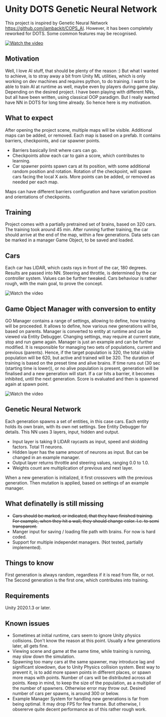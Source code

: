 # Unity DOTS Genetic Neural Network

This project is inspired by Genetic Neural Network https://github.com/iambackit/COPS_AI. 
However, it has been completely reworked for DOTS. Some common features may be recognised.

[![Watch the video](https://forum.unity.com/attachments/upload_2021-2-21_17-34-10-png.800219/)](https://www.youtube.com/watch?v=vFFk4b2Xm0o)


## Motivation

Well, I love AI stuff, that should be plenty of the reason :)
But what I wanted to achieve, is to stray away a bit from Unity ML utilities, which is only working on dev machines and requires python, to do training. 
I want to be able to train AI at runtime as well, maybe even by players during game play.
Depending on the desired project. 
I have been playing with different NNs, but all have been written, using classical OOP paradigm. 
But I really wanted have NN in DOTS for long time already.
So hence here is my motivation.


## What to expect

After opening the project scene, multiple maps will be visible.
Additional maps can be added, or removed.
Each map is based on a prefab. It contains barriers, checkpoints, and car spawner points.

* Barriers basically limit where cars can go.
* Checkpoints allow each car to gain a score, which contributes to learning.
* Car spawner points spawn cars at its position, with some additional random position and rotation. Rotation of the checkpoint, will spawn cars facing the local X axis. More points can be added, or removed as needed per each map.

Maps can have different barriers configuration and have variation position and orientations of checkpoints.


## Training 

Project comes with a partially pretrained set of brains, based on 320 cars. 
The training took around 45 min.
After running further training, the car should arrive at the end of the map, within a few generations.
Data sets can be marked in a manager Game Object, to be saved and loaded.


## Cars

Each car has LIDAR, which casts rays in front of the car, 180 degrees.
Results are passed into NN.
Steering and throttle, is determined by the car controller system. 
Values can be further tweaked. Cars behaviour is rather rough, with the main goal, to prove the concept.

![Watch the video](https://forum.unity.com/attachments/upload_2021-2-21_3-48-28-png.799946/)


## Game Object Manager with conversion to entity

GO Manager contains a range of settings, allowing to define, how training will be proceeded.
It allows to define, how various new generations will be, based on parents.
Manager is converted to entity at runtime and can be viewed via Entity Debugger.
Changing settings, may require at current state, stop and run game again.
Manager is just an example and can be further modified.
It is responsible for managing two sets of populations, current and previous (parents).
Hence, if the target population is 320, the total visible population will be 620, but active and trained will be 320.
The duration of training is based on the preset time and alive brains. 
If time runs out (30 sec (starting time is lower)), or no alive population is present, generation will be finalised and a new generation will start.
If a car hits a barrier, it becomes inhibited, until the next generation. Score is evaluated and then is spawned again at spawn point.

![Watch the video](https://forum.unity.com/attachments/upload_2021-2-21_17-35-46-png.800222/)


## Genetic Neural Network

Each generation spawns a set of entities, in this case cars.
Each entity holds its own brain, with its own net settings. See Entity Debugger for details.
This NN uses 3 layers, input, hidden and output.

* Input layer is taking 9 LIDAR raycasts as input, speed and skidding factors. Total 11 neurons.
* Hidden layer has the same amount of neurons as input. But can be changed in an example manager.
* Output layer returns throttle and steering values, ranging 0.0 to 1.0. 
* Weights count are multiplication of previous and next layer.

When a new generation is initialized, it first crossovers with the previous generation. Then mutation is applied, based on settings of an example manager.


## What definatelly is still missing

* ~~Cars should be marked, or indicated, that they have finished training. For example, when they hit a wall, they should change color. I.e. to semi transparent.~~
* Manger input for saving / loading file path with brains. For now is hard coded.
* Support for multiple independet managers. (Not tested, partially implemented).


## Things to know

First generation is always random, regardless if it is read from file, or not.
The Second generation is the first one, which contributes into training.


## Requirements
Unity 2020.1.3 or later.


## Known issues

* Sometimes at initial runtime, cars seem to ignore Unity physics collisions. Don't know the reason at this point. Usually a few generations later, all gets fine.
* Viewing scene and game at the same time, while training is running, may slow down the simulation.
* Spawning too many cars at the same spawner, may introduce lag and significant slowdown, due to Unity Physics collision system. Best way to prevent it, is to add more spawn points in different places, or spawn more maps with points. Number of cars will be distributed across all points. Keep in mind, to keep the size of the population, as a multiplier of the number of spawners. Otherwise error may throw out. Desired number of cars per spawns, is around 300 or below.
* Example Manager System for handling new generations is far from being optimal. It may drop FPS for few framse. But otherwise, I obsererve quite decent performance as of this rather rough work.

